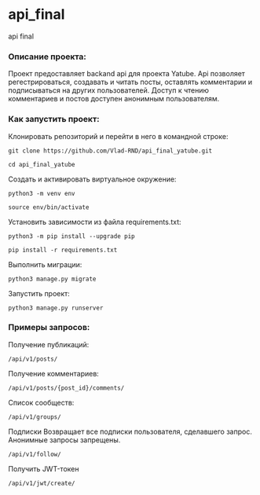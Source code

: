 # api_final
api final

### Описание проекта:

Проект предоставляет backand api для проекта Yatube.
Api позволяет регестрироваться, создавать и читать посты, оставлять комментарии
и подписываться на других пользователей.
Доступ к чтению комментариев и постов доступен анонимным пользователям.

### Как запустить проект:

Клонировать репозиторий и перейти в него в командной строке:

```
git clone https://github.com/Vlad-RND/api_final_yatube.git
```

```
cd api_final_yatube
```

Cоздать и активировать виртуальное окружение:

```
python3 -m venv env
```

```
source env/bin/activate
```

Установить зависимости из файла requirements.txt:

```
python3 -m pip install --upgrade pip
```

```
pip install -r requirements.txt
```

Выполнить миграции:

```
python3 manage.py migrate
```

Запустить проект:

```
python3 manage.py runserver
```

### Примеры запросов:

Получение публикаций:

```
/api/v1/posts/
```

Получение комментариев:

```
/api/v1/posts/{post_id}/comments/
```

Список сообществ:

```
/api/v1/groups/
```

Подписки
Возвращает все подписки пользователя, сделавшего запрос.
Анонимные запросы запрещены.

```
/api/v1/follow/
```

Получить JWT-токен

```
/api/v1/jwt/create/
```
